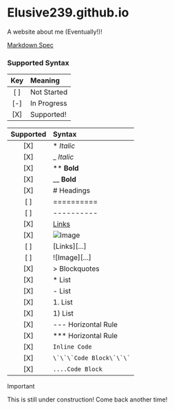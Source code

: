 # Elusive239.github.io
A website about me (Eventually!)!

[Markdown Spec](https://commonmark.org/help/)

### Supported Syntax

| Key | Meaning |
| :-: | :-|
| [ ] | Not Started|
| [-] | In Progress|
| [X] | Supported!|

| Supported | Syntax |
| :---------------: | :------- |
| [X] | * *Italic* |
| [X] | _ *Italic* |
| [X] | ** **Bold** |
| [X] | __ **Bold** |
| [X] | # Headings|
| [ ] | ==========|
| [ ] | ----------|
| [X] | [Links](...)|
| [X] | ![Image](...)|
| [ ] | [Links][...]|
| [ ] | ![Image][...]|
| [X] | > Blockquotes|
| [X] | * List|
| [X] | - List|
| [X] | 1. List|
| [X] | 1) List|
| [X] | --- Horizontal Rule|
| [X] | *** Horizontal Rule|
| [X] | `Inline Code`|
| [X] | ``` \`\`\`Code Block\`\`\` ```|
| [X] | ``` ....Code Block ```|

> [!IMPORTANT]  
> This is still under construction! Come back another time!